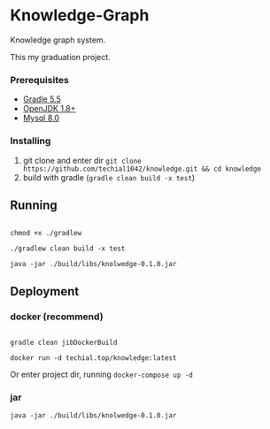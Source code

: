 # Knowledge-Graph

Knowledge graph system.

This my graduation project.


### Prerequisites 

*  [Gradle 5.5](https://gradle.org/)
* [OpenJDK 1.8+](https://openjdk.java.net/)
* [Mysql 8.0](https://www.mysql.com/)


### Installing

1. git clone and enter dir `git clone https://github.com/techial1042/knowledge.git && cd knowledge`
2. build with gradle (`gradle clean build -x test`)



## Running

```shell

chmod +x ./gradlew

./gradlew clean build -x test

java -jar ./build/libs/knolwedge-0.1.0.jar

```



## Deployment

### docker (recommend)


```shell

gradle clean jibDockerBuild

docker run -d techial.top/knowledge:latest

```

Or enter project dir, running `docker-compose up -d`


### jar

```shell
java -jar ./build/libs/knolwedge-0.1.0.jar
```

